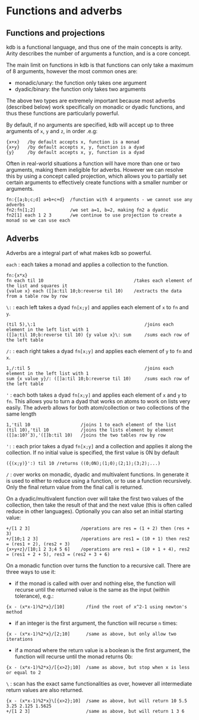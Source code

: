 # Functions and adverbs

## Functions and projections
kdb is a functional language, and thus one of the main concepts is arity.  Arity describes the number of arguments a function, and is a core concept.  

The main limit on functions in kdb is that functions can only take a maximum of 8 arguments, however the most common ones are:
- monadic/unary: the function only takes one argument
- dyadic/binary: the function only takes two arguments

The above two types are extremely important because most adverbs (described below) work specifically on monadic or dyadic functions, and thus these functions are particularly powerful.

By default, if no arguments are specified, kdb will accept up to three arguments of `x`, `y` and `z`, in order .e.g:
```
{x+x}   /by default accepts x, function is a monad
{x+y}   /by default accepts x, y, function is a dyad
{y}     /by default accepts x, y, function is a dyad
```

Often in real-world situations a function will have more than one or two arguments, making them ineligible for adverbs.  However we can resolve this by using a concept called projection, which allows you to partially set certain arguments to effectively create functions with a smaller number or arguments.
```
fn:{[a;b;c;d] a+b+c+d}  /function with 4 arguments - we cannot use any adverbs
fn2:fn[1;2]             /we set a=1, b=2, making fn2 a dyadic
fn2[1] each 1 2 3       /we continue to use projection to create a monad so we can use each
```

## Adverbs
Adverbs are a integral part of what makes kdb so powerful.  

`each`
: each takes a monad and applies a collection to the function.
```
fn:{x*x}
fn each til 10                                  /takes each element of the list and squares it
{value x} each ([]a:til 10;b:reverse til 10)    /extracts the data from a table row by row
```

`\:`
: each left takes a dyad `fn[x;y]` and applies each element of `x` to `fn` and `y`. 
```
(til 5),\:1                                         /joins each element in the left list with 1
([]a:til 10;b:reverse til 10) {y value x}\: sum     /sums each row of the left table
```

`/:`
: each right takes a dyad `fn[x;y]` and applies each element of `y` to `fn` and `x`.
```
1,/:til 5                                           /joins each element in the left list with 1
sum {x value y}/: ([]a:til 10;b:reverse til 10)     /sums each row of the left table
```

`'`
: each both takes a dyad `fn[x;y]` and applies each element of `x` and `y` to `fn`.  This allows you to turn a dyad that works on atoms to work on lists very easily.  The adverb allows for both atom/collection or two collections of the same length
```
1,'til 10                   /joins 1 to each element of the list
(til 10),'til 10            /joins the lists element by element
([]a:10?`3),'([]b:til 10)   /joins the two tables row by row
```

`':`
: each prior takes a dyad `fn[x;y]` and a collection and applies it along the collection.  If no initial value is specified, the first value is 0N by default
```
({(x;y)}':) til 10 /returns ((0;0N);(1;0);(2;1);(3;2);...)
```

`/`
: over works on monadic, dyadic and multivalent functions.  In generate it is used to either to reduce using a function, or to use a function recursively.  Only the final return value from the final call is returned.

On a dyadic/multivalent function over will take the first two values of the collection, then take the result of that and the next value (this is often called reduce in other languages).  Optionally you can also set an initial starting value:
```
+/[1 2 3]                   /operations are res = (1 + 2) then (res + 3)
+/[10;1 2 3]                /operations are res1 = (10 + 1) then res2 = (res1 + 2), (res2 + 3)
{x+y+z}/[10;1 2 3;4 5 6]    /operations are res1 = (10 + 1 + 4), res2 = (res1 + 2 + 5), res3 = (res2 + 3 + 6)
```

On a monadic function over turns the function to a recursive call.  There are three ways to use it:
- if the monad is called with over and nothing else, the function will recurse until the returned value is the same as the input (within tolerance), e.g.:
```
{x - (x*x-1)%2*x}/[10]        /find the root of x^2-1 using newton's method
```
- if an integer is the first argument, the function will recurse `n` times:
```
{x - (x*x-1)%2*x}/[2;10]      /same as above, but only allow two iterations
```
- if a monad where the return value is a boolean is the first argument, the function will recurse until the monad returns 0b:
```
{x - (x*x-1)%2*x}/[{x>2};10]  /same as above, but stop when x is less or equal to 2
```

`\`
: scan has the exact same functionalities as over, however all intermediate return values are also returned.
```
{x - (x*x-1)%2*x}\[{x>2};10]  /same as above, but will return 10 5.5 3.25 2.125 1.5625
+/[1 2 3]                     /same as above, but will return 1 3 6
```
